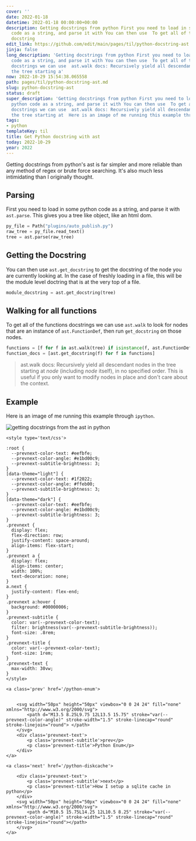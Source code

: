 ```yaml
---
cover: ''
date: 2022-01-18
datetime: 2022-01-18 00:00:00+00:00
description: Getting docstrings from python First you need to load in some python
  code as a string, and parse it with You can then use  To get all of the functions
  docstring
edit_link: https://github.com/edit/main/pages/til/python-docstring-ast.md
jinja: false
long_description: 'Getting docstrings from python First you need to load in some python
  code as a string, and parse it with You can then use  To get all of the functions
  docstrings we can use  ast.walk docs: Recursively yield all descendant nodes in
  the tree starting a'
now: 2022-10-29 15:54:38.065558
path: pages/til/python-docstring-ast.md
slug: python-docstring-ast
status: draft
super_description: 'Getting docstrings from python First you need to load in some
  python code as a string, and parse it with You can then use  To get all of the functions
  docstrings we can use  ast.walk docs: Recursively yield all descendant nodes in
  the tree starting at  Here is an image of me running this example through '
tags:
- python
templateKey: til
title: Get Python docstring with ast
today: 2022-10-29
year: 2022
---
```


Getting docstrings from python's ast is far simpler and more reliable than any
method of regex or brute force searching.  It's also much less intimidating
than I originally thought.

## Parsing

First you need to load in some python code as a string, and parse it with
`ast.parse`.  This gives you a tree like object, like an html dom.

``` python
py_file = Path("plugins/auto_publish.py")
raw_tree = py_file.read_text()
tree = ast.parse(raw_tree)
```

## Getting the Docstring

You can then use `ast.get_docstring` to get the docstring of the node you are
currently looking at.  In the case of freshly loading in a file, this will be
the module level doctring that is at the very top of a file.

``` python
module_docstring = ast.get_docstring(tree)
```

## Walking for all functions

To get all of the functions docstrings we can use `ast.walk` to look for nodes
that are an instance of `ast.FunctionDef`, then run `get_docstring` on those
nodes.

```python
functions = [f for f in ast.walk(tree) if isinstance(f, ast.FunctionDef)]
function_docs = [ast.get_docstring(f) for f in functions]
```

> ast.walk docs: Recursively yield all descendant nodes in the tree starting at *node*
(including *node* itself), in no specified order.  This is useful if you
only want to modify nodes in place and don't care about the context.

## Example

Here is an image of me running this example through `ipython`.

![getting docstrings from the ast in python](https://images.waylonwalker.com/ast-get-docstring.png)
<div class='prevnext'>

    <style type='text/css'>

    :root {
      --prevnext-color-text: #eefbfe;
      --prevnext-color-angle: #e1bd00c9;
      --prevnext-subtitle-brightness: 3;
    }
    [data-theme="light"] {
      --prevnext-color-text: #1f2022;
      --prevnext-color-angle: #ffeb00;
      --prevnext-subtitle-brightness: 3;
    }
    [data-theme="dark"] {
      --prevnext-color-text: #eefbfe;
      --prevnext-color-angle: #e1bd00c9;
      --prevnext-subtitle-brightness: 3;
    }
    .prevnext {
      display: flex;
      flex-direction: row;
      justify-content: space-around;
      align-items: flex-start;
    }
    .prevnext a {
      display: flex;
      align-items: center;
      width: 100%;
      text-decoration: none;
    }
    a.next {
      justify-content: flex-end;
    }
    .prevnext a:hover {
      background: #00000006;
    }
    .prevnext-subtitle {
      color: var(--prevnext-color-text);
      filter: brightness(var(--prevnext-subtitle-brightness));
      font-size: .8rem;
    }
    .prevnext-title {
      color: var(--prevnext-color-text);
      font-size: 1rem;
    }
    .prevnext-text {
      max-width: 30vw;
    }
    </style>
    
    <a class='prev' href='/python-enum'>
    

        <svg width="50px" height="50px" viewbox="0 0 24 24" fill="none" xmlns="http://www.w3.org/2000/svg">
            <path d="M13.5 8.25L9.75 12L13.5 15.75" stroke="var(--prevnext-color-angle)" stroke-width="1.5" stroke-linecap="round" stroke-linejoin="round"> </path>
        </svg>
        <div class='prevnext-text'>
            <p class='prevnext-subtitle'>prev</p>
            <p class='prevnext-title'>Python Enum</p>
        </div>
    </a>
    
    <a class='next' href='/python-diskcache'>
    
        <div class='prevnext-text'>
            <p class='prevnext-subtitle'>next</p>
            <p class='prevnext-title'>How I setup a sqlite cache in python</p>
        </div>
        <svg width="50px" height="50px" viewbox="0 0 24 24" fill="none" xmlns="http://www.w3.org/2000/svg">
            <path d="M10.5 15.75L14.25 12L10.5 8.25" stroke="var(--prevnext-color-angle)" stroke-width="1.5" stroke-linecap="round" stroke-linejoin="round"></path>
        </svg>
    </a>
  </div>